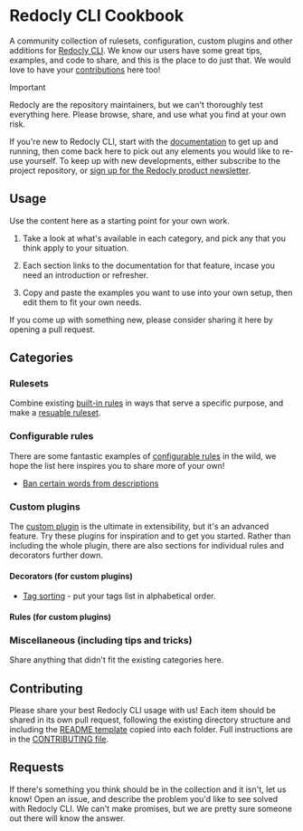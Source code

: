 # Redocly CLI Cookbook

A community collection of rulesets, configuration, custom plugins and other additions for [Redocly CLI](https://github.com/Redocly/redocly-cli). We know our users have some great tips, examples, and code to share, and this is the place to do just that. We would love to have your [contributions](#contributing) here too!

> [!IMPORTANT]
Redocly are the repository maintainers, but we can't thoroughly test everything here. Please browse, share, and use what you find at your own risk.

If you're new to Redocly CLI, start with the [documentation](https://redocly.com/docs/cli/) to get up and running, then come back here to pick out any elements you would like to re-use yourself. To keep up with new developments, either subscribe to the project repository, or [sign up for the Redocly product newsletter](https://redocly.com/product-updates/).

## Usage

Use the content here as a starting point for your own work.

1. Take a look at what's available in each category, and pick any that you think apply to your situation.

2. Each section links to the documentation for that feature, incase you need an introduction or refresher.

3. Copy and paste the examples you want to use into your own setup, then edit them to fit your own needs.

If you come up with something new, please consider sharing it here by opening a pull request.

## Categories

### Rulesets

Combine existing [built-in rules](https://redocly.com/docs/cli/rules/built-in-rules/) in ways that serve a specific purpose, and make a [resuable ruleset](https://redocly.com/docs/cli/guides/configure-rules/#create-a-reusable-ruleset).

### Configurable rules

There are some fantastic examples of [configurable rules](https://redocly.com/docs/cli/rules/configurable-rules/) in the wild, we hope the list here inspires you to share more of your own!

* [Ban certain words from descriptions](configurable-rules/description-banned-words/)

### Custom plugins

The [custom plugin](https://redocly.com/docs/cli/custom-plugins/) is the ultimate in extensibility, but it's an advanced feature. Try these plugins for inspiration and to get you started. Rather than including the whole plugin, there are also sections for individual rules and decorators further down.

#### Decorators (for custom plugins)

* [Tag sorting](./custom-plugin-decorators/tag-sorting) - put your tags list in alphabetical order.

#### Rules (for custom plugins)

### Miscellaneous (including tips and tricks)

Share anything that didn't fit the existing categories here.


## Contributing

Please share your best Redocly CLI usage with us! Each item should be shared in its own pull request, following the existing directory structure and including the [README template](readme-template.md) copied into each folder. Full instructions are in the [CONTRIBUTING file](CONTRIBUTING.md).

## Requests

If there's something you think should be in the collection and it isn't, let us know! Open an issue, and describe the problem you'd like to see solved with Redocly CLI. We can't make promises, but we are pretty sure someone out there will know the answer.
